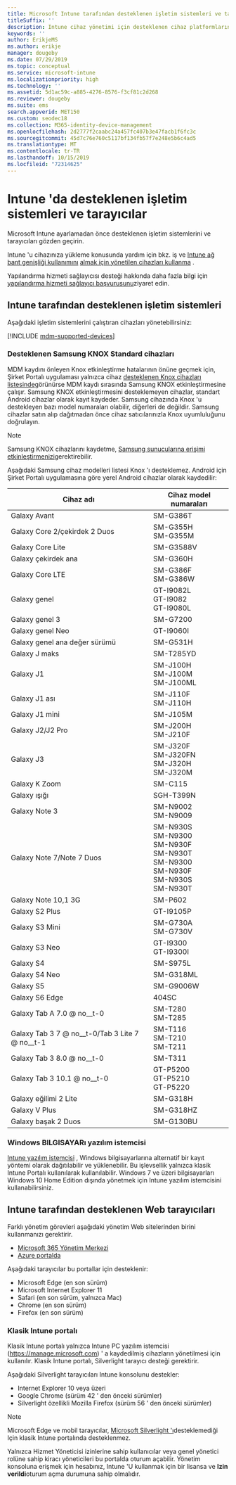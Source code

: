 ```yaml
---
title: Microsoft Intune tarafından desteklenen işletim sistemleri ve tarayıcılar
titleSuffix: ''
description: Intune cihaz yönetimi için desteklenen cihaz platformlarını ve tarayıcılarını listeler
keywords: ''
author: ErikjeMS
ms.author: erikje
manager: dougeby
ms.date: 07/29/2019
ms.topic: conceptual
ms.service: microsoft-intune
ms.localizationpriority: high
ms.technology: ''
ms.assetid: 5d1ac59c-a885-4276-8576-f3cf81c2d268
ms.reviewer: dougeby
ms.suite: ems
search.appverid: MET150
ms.custom: seodec18
ms.collection: M365-identity-device-management
ms.openlocfilehash: 2d2777f2caabc24a457fc407b3e47facb1f6fc3c
ms.sourcegitcommit: 45d7c76e760c5117bf134fb57f7e248e5b6c4ad5
ms.translationtype: MT
ms.contentlocale: tr-TR
ms.lasthandoff: 10/15/2019
ms.locfileid: "72314625"
---
```

# <a name="supported-operating-systems-and-browsers-in-intune"></a>Intune 'da desteklenen işletim sistemleri ve tarayıcılar

Microsoft Intune ayarlamadan önce desteklenen işletim sistemlerini ve tarayıcıları gözden geçirin.

Intune 'u cihazınıza yükleme konusunda yardım için bkz. iş ve [Intune ağ bant genişliği kullanımını](network-bandwidth-use.md) [almak için yönetilen cihazları kullanma](https://docs.microsoft.com/intune-user-help/company-portal-frequently-asked-questions) .

Yapılandırma hizmeti sağlayıcısı desteği hakkında daha fazla bilgi için [yapılandırma hizmeti sağlayıcı başvurusunu](https://docs.microsoft.com/windows/client-management/mdm/configuration-service-provider-reference)ziyaret edin.

## <a name="intune-supported-operating-systems"></a>Intune tarafından desteklenen işletim sistemleri

Aşağıdaki işletim sistemlerini çalıştıran cihazları yönetebilirsiniz:

[!INCLUDE [mdm-supported-devices](../../intune-classic/includes/mdm-supported-devices.md)]

### <a name="supported-samsung-knox-standard-devices"></a>Desteklenen Samsung KNOX Standard cihazları

MDM kaydını önleyen Knox etkinleştirme hatalarının önüne geçmek için, Şirket Portalı uygulaması yalnızca cihaz [desteklenen Knox cihazları listesinde](https://www.samsungknox.com/knox-supported-devices/knox-workspace)görünürse MDM kaydı sırasında Samsung KNOX etkinleştirmesine çalışır. Samsung KNOX etkinleştirmesini desteklemeyen cihazlar, standart Android cihazlar olarak kayıt kaydeder. Samsung cihazında Knox 'u destekleyen bazı model numaraları olabilir, diğerleri de değildir. Samsung cihazlar satın alıp dağıtmadan önce cihaz satıcılarınızla Knox uyumluluğunu doğrulayın.

> [!NOTE]
> Samsung KNOX cihazlarını kaydetme, [Samsung sunucularına erişimi etkinleştirmenizi](https://support.samsungknox.com/hc/articles/115013833108-Our-corporate-devices-are-behind-a-firewall-How-do-I-enable-Knox-Workspace-devices-to-contact-Samsung-servers)gerektirebilir. 

Aşağıdaki Samsung cihaz modelleri listesi Knox 'ı desteklemez. Android için Şirket Portalı uygulamasına göre yerel Android cihazlar olarak kaydedilir:

| **Cihaz adı** | **Cihaz model numaraları** |
| --- | --- |
| Galaxy Avant | SM-G386T |
| Galaxy Core 2/çekirdek 2 Duos | SM-G355H<br>SM-G355M |
| Galaxy Core Lite | SM-G3588V |
| Galaxy çekirdek ana | SM-G360H |
| Galaxy Core LTE | SM-G386F<br>SM-G386W |
| Galaxy genel | GT-I9082L<br>GT-I9082<br>GT-I9080L |
| Galaxy genel 3 | SM-G7200 |
| Galaxy genel Neo | GT-I9060I |
| Galaxy genel ana değer sürümü | SM-G531H |
| Galaxy J maks | SM-T285YD |
| Galaxy J1 | SM-J100H<br>SM-J100M<br>SM-J100ML |
| Galaxy J1 ası | SM-J110F<br>SM-J110H |
| Galaxy J1 mini | SM-J105M |
| Galaxy J2/J2 Pro | SM-J200H<br>SM-J210F |
| Galaxy J3 | SM-J320F<br>SM-J320FN<br>SM-J320H<br>SM-J320M |
| Galaxy K Zoom | SM-C115 |
| Galaxy ışığı | SGH-T399N |
| Galaxy Note 3 | SM-N9002<br>SM-N9009 |
| Galaxy Note 7/Note 7 Duos | SM-N930S<br>SM-N9300<br>SM-N930F<br>SM-N930T<br>SM-N9300<br>SM-N930F<br>SM-N930S<br>SM-N930T |
| Galaxy Note 10,1 3G | SM-P602 |
| Galaxy S2 Plus | GT-I9105P |
| Galaxy S3 Mini | SM-G730A<br>SM-G730V |
| Galaxy S3 Neo | GT-I9300<br>GT-I9300I |
| Galaxy S4 | SM-S975L |
| Galaxy S4 Neo | SM-G318ML |
| Galaxy S5 | SM-G9006W |
| Galaxy S6 Edge | 404SC |
| Galaxy Tab A 7.0 @ no__t-0 | SM-T280<br>SM-T285 |
| Galaxy Tab 3 7 @ no__t-0/Tab 3 Lite 7 @ no__t-1 | SM-T116<br>SM-T210<br>SM-T211 |
| Galaxy Tab 3 8.0 @ no__t-0 | SM-T311 |
| Galaxy Tab 3 10.1 @ no__t-0 | GT-P5200<br>GT-P5210<br>GT-P5220 |
| Galaxy eğilimi 2 Lite | SM-G318H |
| Galaxy V Plus | SM-G318HZ |
| Galaxy başak 2 Duos | SM-G130BU |


### <a name="windows-pc-software-client"></a>Windows BILGISAYARı yazılım istemcisi

[Intune yazılım istemcisi](../manage-windows-pcs-with-microsoft-intune.md) , Windows bilgisayarlarına alternatif bir kayıt yöntemi olarak dağıtılabilir ve yüklenebilir. Bu işlevsellik yalnızca klasik Intune Portalı kullanılarak kullanılabilir. Windows 7 ve üzeri bilgisayarları Windows 10 Home Edition dışında yönetmek için Intune yazılım istemcisini kullanabilirsiniz.

<!--  ### Exchange ActiveSync management

You can manage [Exchange ActiveSync devices](../enrollment/device-enrollment.md#mobile-device-management-with-exchange-activesync-and-intune) from the Intune console. This option provides a limited set of management capabilities when compared to the other methods. See [Capabilities of built-in Mobile Device Management in Office 365](https://support.office.com/article/Capabilities-of-built-in-Mobile-Device-Management-for-Office-365-a1da44e5-7475-4992-be91-9ccec25905b0) for a list of supported devices.  -->

## <a name="intune-supported-web-browsers"></a>Intune tarafından desteklenen Web tarayıcıları

Farklı yönetim görevleri aşağıdaki yönetim Web sitelerinden birini kullanmanızı gerektirir.

- [Microsoft 365 Yönetim Merkezi](http://go.microsoft.com/fwlink/p/?LinkId=698854)
- [Azure portalda](https://portal.azure.com/)

Aşağıdaki tarayıcılar bu portallar için desteklenir:
- Microsoft Edge (en son sürüm)
- Microsoft Internet Explorer 11
- Safari (en son sürüm, yalnızca Mac)
- Chrome (en son sürüm)
- Firefox (en son sürüm)




### <a name="intune-classic-portal"></a>Klasik Intune portalı

Klasik Intune portalı yalnızca Intune PC yazılım istemcisi (https://manage.microsoft.com) ' a kaydedilmiş cihazların yönetilmesi için kullanılır. Klasik Intune portalı, Silverlight tarayıcı desteği gerektirir.

Aşağıdaki Silverlight tarayıcıları Intune konsolunu destekler:
- Internet Explorer 10 veya üzeri
- Google Chrome (sürüm 42 ' den önceki sürümler)
- Silverlight özellikli Mozilla Firefox (sürüm 56 ' den önceki sürümler)

> [!Note]
> Microsoft Edge ve mobil tarayıcılar, [Microsoft Silverlight 'ı](https://msdn.microsoft.com/library/cc838158(v=vs.95).aspx)desteklemediği Için klasik Intune portalında desteklenmez.

Yalnızca Hizmet Yöneticisi izinlerine sahip kullanıcılar veya genel yönetici rolüne sahip kiracı yöneticileri bu portalda oturum açabilir. Yönetim konsoluna erişmek için hesabınız, Intune 'U kullanmak için bir lisansa ve **Izin verildi**oturum açma durumuna sahip olmalıdır.
